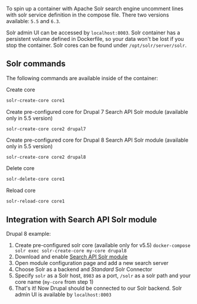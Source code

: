 To spin up a container with Apache Solr search engine uncomment lines with solr service definition in the compose file. There two versions available: `5.5` and `6.3`. 

Solr admin UI can be accessed by `localhost:8003`. Solr container has a persistent volume defined in Dockerfile, so your data won't be lost if you stop the container. Solr cores can be found under `/opt/solr/server/solr`.

## Solr commands

The following commands are available inside of the container:

Create core
```bash
solr-create-core core1
```
Create pre-configured core for Drupal 7 Search API Solr module (available only in 5.5 version)
```
solr-create-core core2 drupal7
```
Create pre-configured core for Drupal 8 Search API Solr module  (available only in 5.5 version)
```
solr-create-core core2 drupal8
```
Delete core
```bash
solr-delete-core core1
```
Reload core
```bash
solr-reload-core core1
```

## Integration with Search API Solr module

Drupal 8 example:

1. Create pre-configured solr core (available only for v5.5) `docker-compose solr exec solr-create-core my-core drupal8`
2. Download and enable [Search API Solr module](https://www.drupal.org/project/search_api_solr)
3. Open module configuration page and add a new search server
4. Choose Solr as a backend and _Standard_ Solr Connector
5. Specify `solr` as a Solr host, `8983` as a port, `/solr` as a solr path and your core name (`my-core` from step 1)
6. That's it! Now Drupal should be connected to our Solr backend. Solr admin UI is available by `localhost:8003` 
